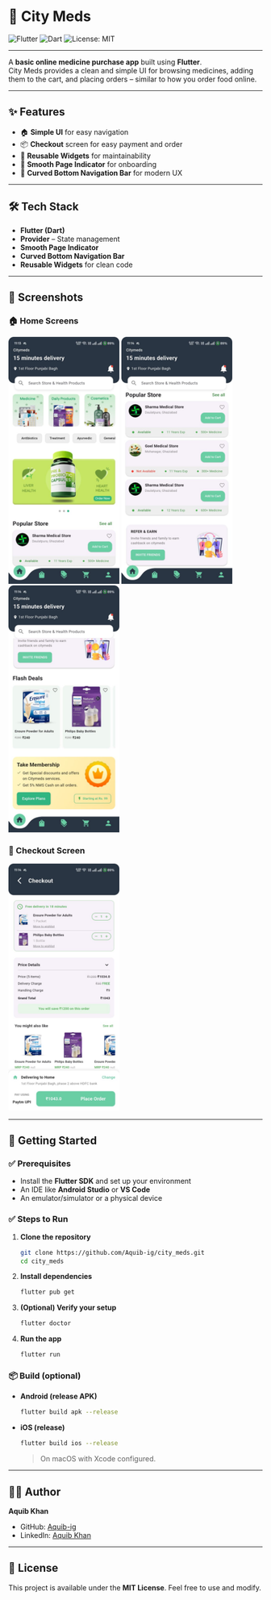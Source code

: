 # 🏥 City Meds  
![Flutter](https://img.shields.io/badge/Flutter-02569B?logo=flutter&logoColor=white)
![Dart](https://img.shields.io/badge/Dart-0175C2?logo=dart&logoColor=white)
![License: MIT](https://img.shields.io/badge/License-MIT-yellow.svg)

---

A **basic online medicine purchase app** built using **Flutter**.  
City Meds provides a clean and simple UI for browsing medicines, adding them to the cart, and placing orders – similar to how you order food online.

---

## ✨ Features
- 🏠 **Simple UI** for easy navigation  
- 📦 **Checkout** screen for easy payment and order  
- 🎨 **Reusable Widgets** for maintainability  
- 📱 **Smooth Page Indicator** for onboarding  
- 🧭 **Curved Bottom Navigation Bar** for modern UX  

---

## 🛠️ Tech Stack
- **Flutter (Dart)**
- **Provider** – State management
- **Smooth Page Indicator**
- **Curved Bottom Navigation Bar**
- **Reusable Widgets** for clean code

---

## 📱 Screenshots

### 🏠 Home Screens
<p>
  <img src="IMG-20250820-WA0012.jpg" alt="Home 1" width="220"/>
  <img src="IMG-20250820-WA0011.jpg" alt="Home 2" width="220"/>
  <img src="IMG-20250820-WA0013.jpg" alt="Home 3" width="220"/>
</p>

### 🛒 Checkout Screen
<p>
  <img src="IMG-20250820-WA0014.jpg" alt="Checkout" width="220"/>
</p>

---

## 🚀 Getting Started

### ✅ Prerequisites
- Install the **Flutter SDK** and set up your environment  
- An IDE like **Android Studio** or **VS Code**  
- An emulator/simulator or a physical device

### ✅ Steps to Run
1. **Clone the repository**
   ```bash
   git clone https://github.com/Aquib-ig/city_meds.git
   cd city_meds
   ```
2. **Install dependencies**
   ```bash
   flutter pub get
   ```
3. **(Optional) Verify your setup**
   ```bash
   flutter doctor
   ```
4. **Run the app**
   ```bash
   flutter run
   ```

### 📦 Build (optional)
- **Android (release APK)**
  ```bash
  flutter build apk --release
  ```
- **iOS (release)**
  ```bash
  flutter build ios --release
  ```
  > On macOS with Xcode configured.

---

## 👨‍💻 Author

**Aquib Khan**  
- GitHub: [Aquib-ig](https://github.com/Aquib-ig)  
- LinkedIn: [Aquib Khan](https://www.linkedin.com/in/aquib-khan-454049253)

---

## 📜 License
This project is available under the **MIT License**. Feel free to use and modify.

